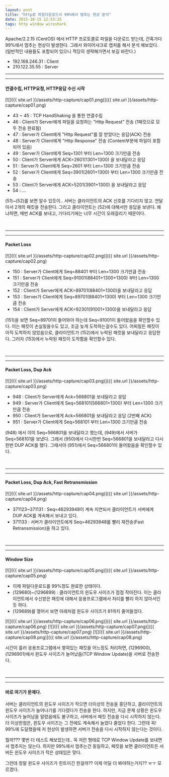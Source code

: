 ```yaml
---
layout: post
title: "http로 파일다운로드시 99%에서 멈추는 현상 분석"
date: 2015-10-15 12:53:25
tags: http window wireshark
---
```


Apache/2.2.15 (CentOS) 에서 HTTP 프로토콜로 파일을 다운로드 받는데, 간혹가다 99%에서 멈추는 현상이 발생한다. 그래서 와이어샤크로 캡처를 해서 분석 해보았다. (일반적인 내용들도 포함되어 있으니 적당히 생략해가면서 보길 바란다.)

- 192.168.246.31 : Client
- 210.122.35.55 : Server

***************************************************
***************************************************

#### 연결수립, HTTP요청, HTTP응답 수신 시작

[![]({{ site.url }}/assets/http-capture/cap01.png)]({{ site.url }}/assets/http-capture/cap01.png)

- 43 ~ 45 : TCP HandShaking 을 통한 연결수립
- 46 : Client가 Server에게 파일을 요청하는 "Http Request" 전송 (1패킷으로 모두 전송 완료됨)
- 47 : Server가 Client에게 "Http Request"를 잘 받았다는 응답(ACK) 전송
- 48 : Server가 Client에게 "Http Response" 전송 (Content부분에 파일이 포함되어 있음)
- 49 : Server가 Client에게 Seq=1301 부터 Len=1300 크기만큼 전송
- 50 : Client가 Server에게 ACK=2601(1301+1300) 을 보내달라고 응답
- 51 : Server가 Client에게 Seq=2601 부터 Len=1300 크기만큼 전송
- 52 : Server가 Client에게 Seq=3901(2601+1300) 부터 Len=1300 크기만큼 전송
- 53 : Client가 Server에게 ACK=5201(3901+1300) 을 보내달라고 응답
- 54 : ...

(51)~(52)를 보면 알수 있듯이.. 서버는 클라이언트의 ACK 신호를 기다리지 않고. 연달아서 2개의 패킷을 전송한다. 그리고 클라이언트는 (52)에 대해서만 응답을 보낸다. 왜냐하면, 매번 ACK를 보내고, 기다리기에는 너무 시간이 오래걸리기 때문이다.

<br>

***************************************************
***************************************************

#### Packet Loss

[![]({{ site.url }}/assets/http-capture/cap02.png)]({{ site.url }}/assets/http-capture/cap02.png)

- 150 : Server가 Client에게 Seq=88401 부터 Len=1300 크기만큼 전송
- 151 : Server가 Client에게 Seq=91001(88401+1300+1300) 부터 Len=1300 크기만큼 전송 
- 152 : Client가 Server에게 ACK=89701(88401+1300)을 보내달라고 응답
- 153 : Server가 Client에게 Seq=89701(88401+1300) 부터 Len=1300 크기만큼 전송
- 154 : Client가 Server에게 ACK=92301(91001+1300)을 보내달라고 응답

(151)을 보면 Seq=89701이 들어와야 하는데 Seq=91001이 들어왔음을 확인할수 있다. 이는 패킷이 손실됬을수도 있고, 조금 늦게 도착하는걸수도 있다. 어찌됬든 패킷이 아직 도착하지 않았음으로, 클라이언트가 (152)에서 누락된 패킷을 보내달라고 응답한다. 그러자 (153)에서 누락된 패킷이 도착함을 확인할수 있다.

<br>

***************************************************
***************************************************

#### Packet Loss, Dup Ack

[![]({{ site.url }}/assets/http-capture/cap03.png)]({{ site.url }}/assets/http-capture/cap03.png)

- 948 : Client가 Server에게 Ack=566801을 보내달라고 응답
- 949 : Server가 Client에게 Seq=568101(566801+1300) 부터 Len=1300 크기만큼 전송
- 950 : Client가 Server에게 Ack=566801을 보내달라고 응답 (2번째 ACK)
- 951 : Server가 Client에게 Seq=568101 부터 Len=1300 크기만큼 전송

(948) 에서 이미 Seq=566801을 보내달라고 했는데, (949)에서 서버가 Seq=568101을 보냈다. 
그래서 (950)에서 다시한번 Seq=566801을 보내달라고 다시한번 DUP ACK를 했다.
그때서야 (951)에서 Seq=566801이 들어왔음을 확인할수 있다.

<br>

***************************************************
***************************************************

#### Packet Loss, Dup Ack, Fast Retransmission

[![]({{ site.url }}/assets/http-capture/cap04.png)]({{ site.url }}/assets/http-capture/cap04.png)

- 371123~371131 : Seq=46293948이 계속 지연되서 클라이언트가 서버에게 DUP ACK를 계속해서 보내고 있다. 
- 371133 : 서버가 클라이언트에게 Seq=46293948를 빨리 재전송(Fast Retransmission)을 하고 있다.

<br>

***************************************************
***************************************************

#### Window Size

[![]({{ site.url }}/assets/http-capture/cap05.png)]({{ site.url }}/assets/http-capture/cap05.png)

- 이제 파일다운로드를 99%정도 완료한 상태이다. 
- (129680)~(1296899) : 클라이언트의 윈도우 사이즈가 점점 작아진다. 이는 클라이언트에서 수신받은 패킷에 대해서 응용프로그램에서 처리를 빨리 하지 않아서인듯 하다.
- (129689)를 열어서 보면 아래처럼 윈도우 사이즈가 81까지 줄어들었다.

[![]({{ site.url }}/assets/http-capture/cap06.png)]({{ site.url }}/assets/http-capture/cap06.png)
[![]({{ site.url }}/assets/http-capture/cap07.png)]({{ site.url }}/assets/http-capture/cap07.png)
[![]({{ site.url }}/assets/http-capture/cap08.png)]({{ site.url }}/assets/http-capture/cap08.png)

시간이 흘러 응용프로그램에서 쌓여있는 패킷을 어느정도 처리하면,  (1296900), (1296901)에서 윈도우 사이즈가 늘어났음(TCP Window Update)을 서버로 전송한다.

<br>

***************************************************
***************************************************

#### 바로 여기가 문제다.

서버는 클라이언트의 윈도우 사이즈가 작으면 더이상의 전송을 중단하고, 클라이언트의 윈도우 사이즈가 늘어나기를 기다렸다가 전송을 한다. 하지만, 지금 문제 상황은 윈도우 사이즈가 늘어남을 알렸음에도 불구하고, 서버에서 패킷 전송을 다시 시작하지 않는다. 더 이상한점은, 윈도우 사이즈는 그 전에도 계속해서 늘었다 줄었다 한다. 그런데 꼭! 99%에 도달했을때 저 현상이 발생하면 서버가 전송을 다시 시작하지 않는다는 것이다.

뭘까??? 몇번 더 테스트 해보았는데.. 꼭 저런 형태로 TCP Window Update를 보내면서 멈추지는 않는다. 하지만 99%에서 멈추는건 동일하고, 패킷을 보면 클라이언트든 서버든 윈도우 사이즈가 작은 상태임은 맞다.

그런데 정말 윈도우 사이즈가 힌트이긴 한걸까?? 
이제 어딜 더 봐야하는거지?? ㅠㅜ 모르겠다.
